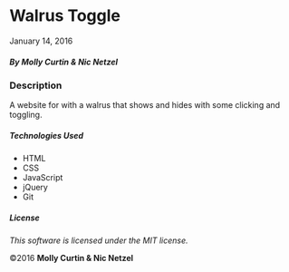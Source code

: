 # Walrus Toggle

January 14, 2016

##### By Molly Curtin &amp; Nic Netzel

### Description

A website for with a walrus that shows and hides with some clicking and toggling.


##### Technologies Used

* HTML
* CSS
* JavaScript
* jQuery
* Git

##### License

*This software is licensed under the MIT license.*

&copy;2016 **Molly Curtin &amp; Nic Netzel**
